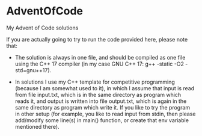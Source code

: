 # AdventOfCode
My Advent of Code solutions

If you are actually going to try to run the code provided here, please note that:

- The solution is always in one file, and should be compiled as one file using the C++ 17 compiler (in my case GNU C++ 17: g++ -static -O2 -std=gnu++17).

- In solutions I use my C++ template for competitive programming (because I am somewhat used to it), in which I assume that input is read from file input.txt, which is in the same directory as program which reads it, and output is written into file output.txt, which is again in the same directory as program which write it. If you like to try the program in other setup (for example, you like to read input from stdin, then please add/modify some line(s) in main() function, or create that env variable mentioned there).
